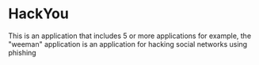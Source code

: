 # HackYou
This is an application that includes 5 or more applications for example, the "weeman" application is an application for hacking social networks using phishing
